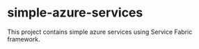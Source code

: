 # simple-azure-services

This project contains simple azure services using Service Fabric framework.
